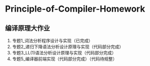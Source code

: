 # Principle-of-Compiler-Homework
## 编译原理大作业
1. 专题1_词法分析程序设计与实现（已完成）
2. 专题2_递归下降语法分析设计原理与实现（代码部分完成）
3. 专题3_LL(1)语法分析设计原理与实现（代码部分完成）
4. 专题5_编译器前端实现（代码部分完成）（代码待规整）